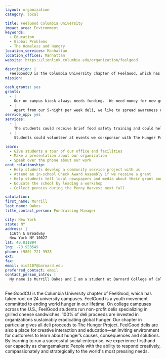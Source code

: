 ```yaml
---
layout: organization
category: local

title: FeelGood Columbia University
impact_area: Environment
keywords: 
  - Education
  - Global Problems
  - The Homeless and Hungry
location_services: Manhattan
location_offices: Manhattan
website: https://lionlink.columbia.edu/organization/feelgood

description: |
  FeelGoodCU is the Columbia University chapter of FeelGood, which has taken root on 24 university campuses.  FeelGood is a youth movement committed to ending world hunger in our lifetime. On college campuses across the U.S., FeelGood students run non-profit delis specializing in grilled cheese sandwiches. 100% of deli proceeds are invested in organizations sustainably eradicating global hunger.  Our chapter in particular gives all deli proceeds to The Hunger Project. FeelGood delis are also a place for creative interaction and education—an inviting environment for customers to learn about hunger’s causes, consequences and solutions. By learning to run a successful social enterprise, we experience firsthand our capacity as changemakers: People with the ability to respond creatively, compassionately and strategically to the world's most pressing needs. 
mission: 

cash_grants: yes
grants: 
  - |
    Our on campus kiosk always needs funding.  We need money for new grilling supplies, specialty food, and for marketing materials.  We need funding for our deli to run smoothly, so we can sell more sandwiches.  Each sale raises both money and awareness in hope of eliminating Hunger.  This grant could range from $50-$700.   
  - |
    Apart from our 5-night per week deli, we like to spread awareness of global issues through campus events.  For these events we need to cover media costs and costs to bring influential speakers to campus.  
service_opp: yes
services: 
  - |
    The students could receive brief food safety training and could help grill at our kiosk!  They could learn about The Hunger Project and the global issue of Hunger as they help us educate others.  
  - |
    Students could volunteer at events we co-sponsor with The Hunger Project, both on the Columbia University campus and throughout Manhattan.  These events involve movie screenings and speaker series.  

learn: 
  - Give students a tour of our office and facilities
  - Make a presentation about our organization
  - Speak over the phone about our work
cont_relationship: 
  - Help students develop a community service project with us
  - Attend an in-school Check Award Assembly if we receive a grant
  - Help students tell local newspapers and media about their grant and/or project with us
  - Educate the school by leading a workshop
  - Collect pennies during the Penny Harvest next fall

salutation: 
first_name: Murrill
last_name: Oakes
title_contact_person: Fundraising Manager

city: New York
state: NY
address: |
  116th & Broadway  
  New York NY 10027
lat: 40.811894
lng: -73.953549
phone: (980) 721-9928
ext: 
fax: 
email: mio2107@barnard.edu
preferred_contact: email
contact_person_intro: |
  My name is Murrill Oakes and I am a student at Barnard College of Columbia University. I am majoring in Architecture, with a minor in Dance. In fall 2009, I was introduced to the FeelGood organization and chose to join Columbia University’s quest to eradicate World Hunger. I credit my love of the environment and of my human family to growing up in North Carolina where backyard, community gardens abound. 
---
```

FeelGoodCU is the Columbia University chapter of FeelGood, which has taken root on 24 university campuses.  FeelGood is a youth movement committed to ending world hunger in our lifetime. On college campuses across the U.S., FeelGood students run non-profit delis specializing in grilled cheese sandwiches. 100% of deli proceeds are invested in organizations sustainably eradicating global hunger.  Our chapter in particular gives all deli proceeds to The Hunger Project. FeelGood delis are also a place for creative interaction and education—an inviting environment for customers to learn about hunger’s causes, consequences and solutions. By learning to run a successful social enterprise, we experience firsthand our capacity as changemakers: People with the ability to respond creatively, compassionately and strategically to the world's most pressing needs. 